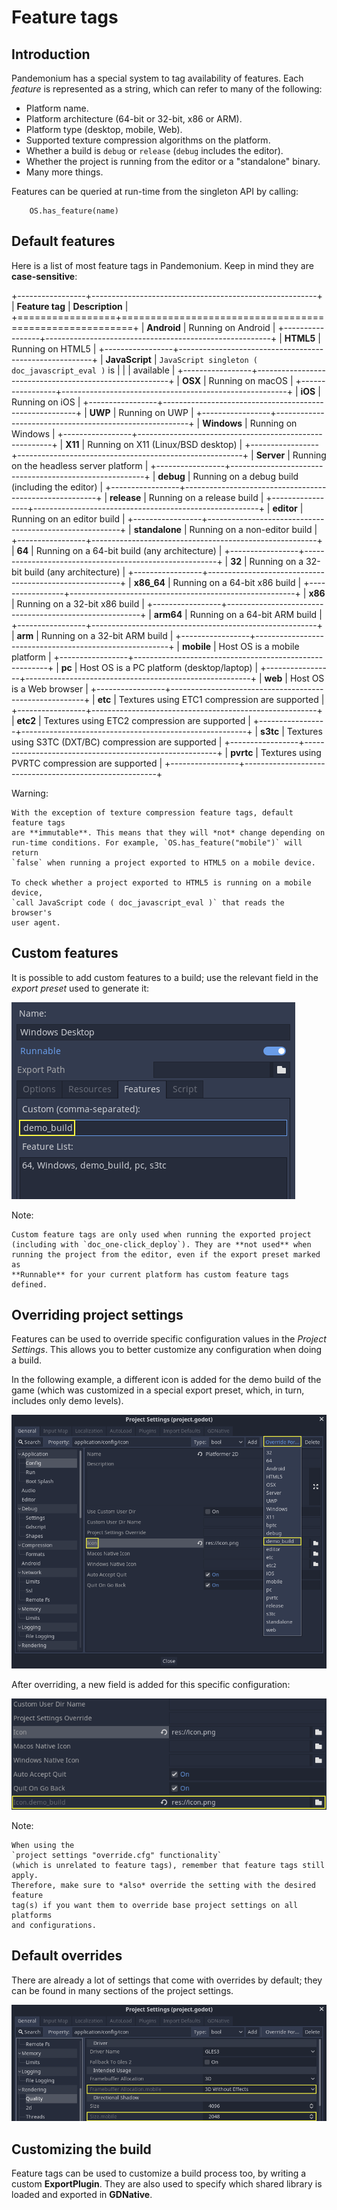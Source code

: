 

Feature tags
============

Introduction
------------

Pandemonium has a special system to tag availability of features.
Each *feature* is represented as a string, which can refer to many of the following:

* Platform name.
* Platform architecture (64-bit or 32-bit, x86 or ARM).
* Platform type (desktop, mobile, Web).
* Supported texture compression algorithms on the platform.
* Whether a build is `debug` or `release` (`debug` includes the editor).
* Whether the project is running from the editor or a "standalone" binary.
* Many more things.

Features can be queried at run-time from the singleton API by calling:

```
    OS.has_feature(name)
```

Default features
----------------

Here is a list of most feature tags in Pandemonium. Keep in mind they are **case-sensitive**:

+-----------------+--------------------------------------------------------+
| **Feature tag** | **Description**                                        |
+=================+========================================================+
| **Android**     | Running on Android                                     |
+-----------------+--------------------------------------------------------+
| **HTML5**       | Running on HTML5                                       |
+-----------------+--------------------------------------------------------+
| **JavaScript**  | `JavaScript singleton ( doc_javascript_eval )` is   |
|                 | available                                              |
+-----------------+--------------------------------------------------------+
| **OSX**         | Running on macOS                                       |
+-----------------+--------------------------------------------------------+
| **iOS**         | Running on iOS                                         |
+-----------------+--------------------------------------------------------+
| **UWP**         | Running on UWP                                         |
+-----------------+--------------------------------------------------------+
| **Windows**     | Running on Windows                                     |
+-----------------+--------------------------------------------------------+
| **X11**         | Running on X11 (Linux/BSD desktop)                     |
+-----------------+--------------------------------------------------------+
| **Server**      | Running on the headless server platform                |
+-----------------+--------------------------------------------------------+
| **debug**       | Running on a debug build (including the editor)        |
+-----------------+--------------------------------------------------------+
| **release**     | Running on a release build                             |
+-----------------+--------------------------------------------------------+
| **editor**      | Running on an editor build                             |
+-----------------+--------------------------------------------------------+
| **standalone**  | Running on a non-editor build                          |
+-----------------+--------------------------------------------------------+
| **64**          | Running on a 64-bit build (any architecture)           |
+-----------------+--------------------------------------------------------+
| **32**          | Running on a 32-bit build (any architecture)           |
+-----------------+--------------------------------------------------------+
| **x86_64**      | Running on a 64-bit x86 build                          |
+-----------------+--------------------------------------------------------+
| **x86**         | Running on a 32-bit x86 build                          |
+-----------------+--------------------------------------------------------+
| **arm64**       | Running on a 64-bit ARM build                          |
+-----------------+--------------------------------------------------------+
| **arm**         | Running on a 32-bit ARM build                          |
+-----------------+--------------------------------------------------------+
| **mobile**      | Host OS is a mobile platform                           |
+-----------------+--------------------------------------------------------+
| **pc**          | Host OS is a PC platform (desktop/laptop)              |
+-----------------+--------------------------------------------------------+
| **web**         | Host OS is a Web browser                               |
+-----------------+--------------------------------------------------------+
| **etc**         | Textures using ETC1 compression are supported          |
+-----------------+--------------------------------------------------------+
| **etc2**        | Textures using ETC2 compression are supported          |
+-----------------+--------------------------------------------------------+
| **s3tc**        | Textures using S3TC (DXT/BC) compression are supported |
+-----------------+--------------------------------------------------------+
| **pvrtc**       | Textures using PVRTC compression are supported         |
+-----------------+--------------------------------------------------------+

Warning:


    With the exception of texture compression feature tags, default feature tags
    are **immutable**. This means that they will *not* change depending on
    run-time conditions. For example, `OS.has_feature("mobile")` will return
    `false` when running a project exported to HTML5 on a mobile device.

    To check whether a project exported to HTML5 is running on a mobile device,
    `call JavaScript code ( doc_javascript_eval )` that reads the browser's
    user agent.

Custom features
---------------

It is possible to add custom features to a build; use the relevant
field in the *export preset* used to generate it:

![](img/feature_tags1.png)

Note:


    Custom feature tags are only used when running the exported project
    (including with `doc_one-click_deploy`). They are **not used** when
    running the project from the editor, even if the export preset marked as
    **Runnable** for your current platform has custom feature tags defined.

Overriding project settings
---------------------------

Features can be used to override specific configuration values in the *Project Settings*.
This allows you to better customize any configuration when doing a build.

In the following example, a different icon is added for the demo build of the game (which was
customized in a special export preset, which, in turn, includes only demo levels).

![](img/feature_tags2.png)

After overriding, a new field is added for this specific configuration:

![](img/feature_tags3.png)

Note:


    When using the
    `project settings "override.cfg" functionality`
    (which is unrelated to feature tags), remember that feature tags still apply.
    Therefore, make sure to *also* override the setting with the desired feature
    tag(s) if you want them to override base project settings on all platforms
    and configurations.

Default overrides
-----------------

There are already a lot of settings that come with overrides by default; they can be found
in many sections of the project settings.

![](img/feature_tags4.png)

Customizing the build
---------------------

Feature tags can be used to customize a build process too, by writing a custom **ExportPlugin**.
They are also used to specify which shared library is loaded and exported in **GDNative**.
